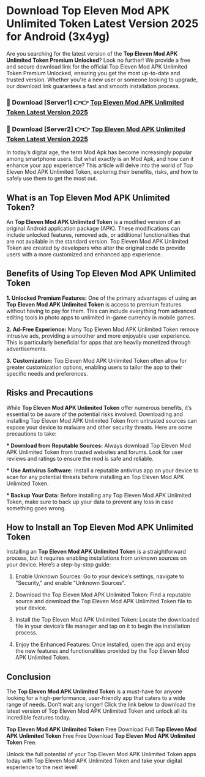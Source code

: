 # Download Top Eleven Mod APK Unlimited Token Latest Version 2025 for Android (3x4yg)

Are you searching for the latest version of the <strong>Top Eleven Mod APK Unlimited Token Premium Unlocked</strong>? Look no further! We provide a free and secure download link for the official Top Eleven Mod APK Unlimited Token Premium Unlocked, ensuring you get the most up-to-date and trusted version. Whether you're a new user or someone looking to upgrade, our download link guarantees a fast and smooth installation process.


<h3>🔴 Download [Server1] 👉👉 <a href="https://appsnew.pages.dev?q=Top+Eleven+Mod+APK+Unlimited+Token&ref=2RT5">Top Eleven Mod APK Unlimited Token Latest Version 2025</a></h3>

<h3>🔴 Download [Server2] 👉👉 <a href="https://appsnew.pages.dev?q=Top+Eleven+Mod+APK+Unlimited+Token&ref=2RT5">Top Eleven Mod APK Unlimited Token Latest Version 2025</a></h3>


In today’s digital age, the term Mod Apk has become increasingly popular among smartphone users. But what exactly is an Mod Apk, and how can it enhance your app experience? This article will delve into the world of Top Eleven Mod APK Unlimited Token, exploring their benefits, risks, and how to safely use them to get the most out.


<h2>What is an Top Eleven Mod APK Unlimited Token?</h2>

An <strong>Top Eleven Mod APK Unlimited Token</strong> is a modified version of an original Android application package (APK). These modifications can include unlocked features, removed ads, or additional functionalities that are not available in the standard version. Top Eleven Mod APK Unlimited Token are created by developers who alter the original code to provide users with a more customized and enhanced app experience.


<h2>Benefits of Using Top Eleven Mod APK Unlimited Token</h2>

<strong> 1. Unlocked Premium Features:</strong> One of the primary advantages of using an <strong>Top Eleven Mod APK Unlimited Token</strong> is access to premium features without having to pay for them. This can include everything from advanced editing tools in photo apps to unlimited in-game currency in mobile games.

<strong> 2. Ad-Free Experience:</strong> Many Top Eleven Mod APK Unlimited Token remove intrusive ads, providing a smoother and more enjoyable user experience. This is particularly beneficial for apps that are heavily monetized through advertisements.

<strong> 3. Customization:</strong> Top Eleven Mod APK Unlimited Token often allow for greater customization options, enabling users to tailor the app to their specific needs and preferences.


<h2>Risks and Precautions</h2>

While <strong>Top Eleven Mod APK Unlimited Token</strong> offer numerous benefits, it’s essential to be aware of the potential risks involved. Downloading and installing Top Eleven Mod APK Unlimited Token from untrusted sources can expose your device to malware and other security threats. Here are some precautions to take:

<strong> * Download from Reputable Sources:</strong> Always download Top Eleven Mod APK Unlimited Token from trusted websites and forums. Look for user reviews and ratings to ensure the mod is safe and reliable.

<strong> * Use Antivirus Software:</strong> Install a reputable antivirus app on your device to scan for any potential threats before installing an Top Eleven Mod APK Unlimited Token.

<strong> * Backup Your Data:</strong> Before installing any Top Eleven Mod APK Unlimited Token, make sure to back up your data to prevent any loss in case something goes wrong.


<h2>How to Install an Top Eleven Mod APK Unlimited Token</h2>

Installing an <strong>Top Eleven Mod APK Unlimited Token</strong> is a straightforward process, but it requires enabling installations from unknown sources on your device. Here’s a step-by-step guide:

 1. Enable Unknown Sources: Go to your device’s settings, navigate to "Security," and enable "Unknown Sources".

 2. Download the Top Eleven Mod APK Unlimited Token: Find a reputable source and download the Top Eleven Mod APK Unlimited Token file to your device.

 3. Install the Top Eleven Mod APK Unlimited Token: Locate the downloaded file in your device’s file manager and tap on it to begin the installation process.

 4. Enjoy the Enhanced Features: Once installed, open the app and enjoy the new features and functionalities provided by the Top Eleven Mod APK Unlimited Token.


<h2><strong>Conclusion</strong></h2>

The <strong>Top Eleven Mod APK Unlimited Token</strong> is a must-have for anyone looking for a high-performance, user-friendly app that caters to a wide range of needs. Don’t wait any longer! Click the link below to download the latest version of Top Eleven Mod APK Unlimited Token and unlock all its incredible features today.

<strong>Top Eleven Mod APK Unlimited Token</strong> Free Download Full <strong>Top Eleven Mod APK Unlimited Token</strong> Free Free Download <strong>Top Eleven Mod APK Unlimited Token</strong> Free.

Unlock the full potential of your Top Eleven Mod APK Unlimited Token apps today with Top Eleven Mod APK Unlimited Token and take your digital experience to the next level!